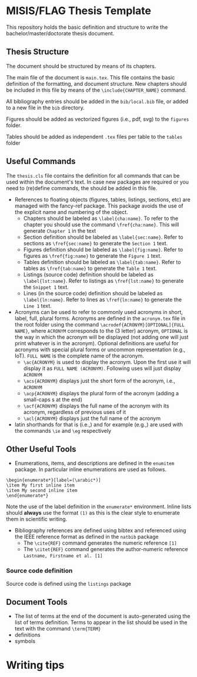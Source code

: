 # MISIS/FLAG Thesis Template

This repository holds the basic definition and structure to write the bachelor/master/doctorate thesis document.

## Thesis Structure

The document should be structured by means of its chapters.

The main file of the document is `main.tex`. This file contains the basic definition of the formatting, and document structure. New chapters should be included in this file by means of the `\include{CHAPTER_NAME}` command.

All bibliography entries should be added in the `bib/local.bib` file, or added to a new file in the `bib` directory.

Figures should be added as vectorized figures (i.e., pdf, svg) to the `figures` folder.

Tables should be added as independent `.tex` files per table to the `tables` folder

## Useful Commands
The `thesis.cls` file contains the definition for all commands that can be used within the document's text. In case new packages are required or you need to (re)define commands, the should be added in this file.

- References to floating objects (figures, tables, listings, sections, etc) are managed with the fancy-ref package. This package avoids the use of the explicit name and numbering of the object.
  - Chapters should be labeled as `\label{cha:name}`. To refer to the chapter you should use the command `\fref{cha:name}`. This will generate `Chapter 1` in the text
  - Section definition should be labeled as `\label{sec:name}`. Refer to sections as `\fref{sec:name}` to generate the `Section 1` text.
  - Figures definition should be labeled as `\label{fig:name}`. Refer to figures as `\fref{fig:name}` to generate the `Figure 1` text.
  - Tables definition should be labeled as `\label{tab:name}`. Refer to tables as `\fref{tab:name}` to generate the `Table 1` text.
  - Listings (source code) definition should be labeled as `\label{lst:name}`. Refer to listings as `\fref{lst:name}` to generate the `Snippet 1` text.
  - Lines (in the source code) definition should be labeled as `\label{ln:name}`. Refer to lines as `\fref{ln:name}` to generate the `Line 1` text.
- Acronyms can be used to refer to commonly used acronyms in short, label, full, plural forms. Acronyms are defined in the `acronym.tex` file in the root folder using the command `\acrodef{ACRONYM}[OPTIONAL]{FULL NAME}`, where `ACRONYM` corresponds to the (3 letter) acronym, `OPTIONAL` is the way in which the acronym will be displayed (not adding one will just print whatever is in the acronym). Optional definitions are useful for acronyms with special plural forms or uncommon representation (e.g., IoT). `FULL NAME` is the complete name of the acronym.
  - `\ac{ACRONYM}` is used to display the acronym. Upon the first use it will display it as `FULL NAME (ACRONYM)`. Following uses will just display `ACRONYM`
  - `\acs{ACRONYM}` displays just the short form of the acronym, i.e., `ACRONYM`
  - `\acp{ACRONYM}` displays the plural form of the acronym (adding a small-caps s at the end)
  - `\acf{ACRONYM}` displays the full name of the acronym with its acronym, regardless of previous uses of it
  - `\acl{ACRONYM}` displays just the full name of the acronym
- latin shorthands for that is (i.e.,) and for example (e.g.,) are used with the commands `\ie` and `\eg` respectively

## Other Useful Tools
- Enumerations, items, and descriptions  are defined in the `enumitem` package. In particular inline enumerations are used as follows.
```
\begin{enumerate*}[label=(\arabic*)]
\item My first inline item
\item My second inline item
\end{enumerate*}
```
Note the use of the label definition in the `enumerate*` environment. Inline lists should **always** use the format `(1)` as this is the clear style to enumerate them in scientific writing.

- Bibliography references are defined using bibtex and referenced using the IEEE reference format as defined in the `natbib` package
  - The `\cite{REF}` command generates the numeric reference `[1]`
  - The `\citet{REF}` command generates the author-numeric reference `Lastname, Firstname et al. [1]`

### Source code definition
Source code is defined using the `listings` package

## Document Tools
- The list of terms at the end of the document is auto-generated using the list of terms definition. Terms to appear in the list should be used in the text with the command `\term{TERM}`
- definitions
- symbols

# Writing tips
